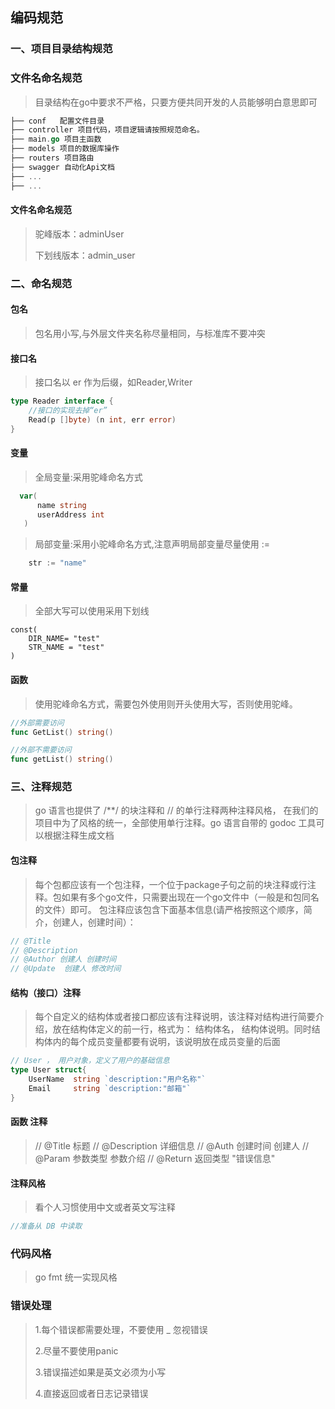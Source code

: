 ## 编码规范

### 一、项目目录结构规范

### 文件名命名规范

>目录结构在go中要求不严格，只要方便共同开发的人员能够明白意思即可

```go
├── conf   配置文件目录
├── controller 项目代码，项目逻辑请按照规范命名。
├── main.go 项目主函数
├── models 项目的数据库操作
├── routers 项目路由
├── swagger 自动化Api文档
├── ...
├── ...
```

#### 文件名命名规范

> 驼峰版本：adminUser
>
> 下划线版本：admin_user

### 二、命名规范

#### 包名

> 包名用小写,与外层文件夹名称尽量相同，与标准库不要冲突

#### 接口名

> 接口名以 er 作为后缀，如Reader,Writer

```go
type Reader interface {
    //接口的实现去掉“er”
    Read(p []byte) (n int, err error)
}
```

#### 变量

> 全局变量:采用驼峰命名方式

```go
  var(
      name string
      userAddress int
   )
```

> 局部变量:采用小驼峰命名方式,注意声明局部变量尽量使用 :=

```go
    str := "name"
```

#### 常量

> 全部大写可以使用采用下划线

```
const(
    DIR_NAME= "test"
    STR_NAME = "test"
)
```

#### 函数

> 使用驼峰命名方式，需要包外使用则开头使用大写，否则使用驼峰。

```go
//外部需要访问
func GetList() string()

//外部不需要访问
func getList() string()
```

### 三、注释规范

> go 语言也提供了 /**/ 的块注释和 // 的单行注释两种注释风格， 在我们的项目中为了风格的统一，全部使用单行注释。go 语言自带的 godoc 工具可以根据注释生成文档

#### 包注释

> 每个包都应该有一个包注释，一个位于package子句之前的块注释或行注释。包如果有多个go文件，只需要出现在一个go文件中（一般是和包同名的文件）即可。 包注释应该包含下面基本信息(请严格按照这个顺序，简介，创建人，创建时间）：

```go
// @Title 
// @Description 
// @Author 创建人 创建时间
// @Update  创建人 修改时间
```

#### 结构（接口）注释

> 每个自定义的结构体或者接口都应该有注释说明，该注释对结构进行简要介绍，放在结构体定义的前一行，格式为： 结构体名， 结构体说明。同时结构体内的每个成员变量都要有说明，该说明放在成员变量的后面

```go
// User ， 用户对象，定义了用户的基础信息
type User struct{
    UserName  string `description:"用户名称"`
    Email     string `description:"邮箱"`
}
```

#### 函数 注释

> // @Title  标题
>  // @Description  详细信息
>  // @Auth  创建时间  创建人
>  // @Param      参数类型     参数介绍
>  // @Return  返回类型    "错误信息"

#### 注释风格

> 看个人习惯使用中文或者英文写注释

```go
//准备从 DB 中读取
```

### 代码风格

> go fmt 统一实现风格

### 错误处理

> 1.每个错误都需要处理，不要使用 _ 忽视错误
>
> 2.尽量不要使用panic
>
> 3.错误描述如果是英文必须为小写
>
> 4.直接返回或者日志记录错误